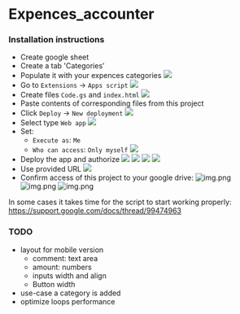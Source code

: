 # Expences_accounter

### Installation instructions

* Create google sheet
* Create a tab 'Categories'
* Populate it with your expences categories ![](screenshots/img_1.png)
* Go to `Extensions` -> `Apps script` ![](screenshots/img_2.png)
* Create files `Code.gs` and `index.html` ![](screenshots/img_3.png)
* Paste contents of corresponding files from this project
* Click `Deploy` -> `New deployment` ![](screenshots/img_4.png)
* Select type `Web app` ![](screenshots/img_5.png)
* Set:
    * `Execute as`: `Me`
    * `Who can access`: `Only myself` ![](screenshots/img_6.png)
* Deploy the app and authorize
  ![](screenshots/img_7.png) ![](screenshots/img_8.png) ![](screenshots/img_9.png) ![](screenshots/img_10.png)
* Use provided URL ![](screenshots/img_11.png)
* Confirm access of this project to your google drive:
![img.png](screenshots/img_12.png)
![img.png](screenshots/img_13.png)
![img.png](screenshots/img_14.png)

In some cases it takes time for the script to start working properly: https://support.google.com/docs/thread/99474963

### TODO

* layout for mobile version
    * comment: text area
    * amount: numbers
    * inputs width and align
    * Button width
* use-case a category is added
* optimize loops performance

